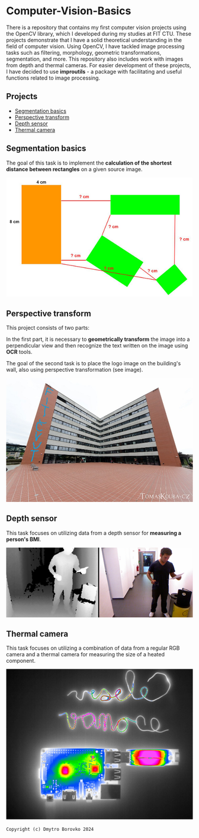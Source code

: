 # Computer-Vision-Basics
There is a repository that contains my first computer vision projects using the OpenCV library, which I developed during my studies at FIT CTU. These projects demonstrate that I have a solid theoretical understanding in the field of computer vision. Using OpenCV, I have tackled image processing tasks such as filtering, morphology, geometric transformations, segmentation, and more. This repository also includes work with images from depth and thermal cameras. For easier development of these projects, I have decided to use **improutils** - a package with facilitating and useful functions related to image processing.

## Projects
- [Segmentation basics](#Segmentation-basics)
- [Perspective transform](#Perspective-transform)
- [Depth sensor](#Depth-sensor)
- [Thermal camera](#Thermal-camera)

## Segmentation basics
The goal of this task is to implement the **calculation of the shortest distance between rectangles** on a given source image.

![Example Patterns](Segmentation-Basics/images/patterns_lengths_example.jpg)

## Perspective transform
This project consists of two parts: 

In the first part, it is necessary to **geometrically transform** the image into a perpendicular view and then recognize the text written on the image using **OCR** tools. 

The goal of the second task is to place the logo image on the building's wall, also using perspective transformation (see image).

![Fit Logo Merged](Perspective-Transform/fit_logo_merged.jpg)

## Depth sensor
This task focuses on utilizing data from a depth sensor for **measuring a person's BMI**.

![Kinnect view](Depth-Sensor/images/kinect_view.png)

## Thermal camera
This task focuses on utilizing a combination of data from a regular RGB camera and a thermal camera for measuring the size of a heated component.

![Heated component](Thermal-Camera/images/vv.png)

`Copyright (c) Dmytro Borovko 2024`